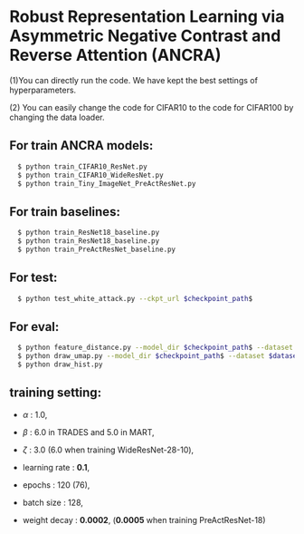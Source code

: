 # Robust Representation Learning via Asymmetric Negative Contrast and Reverse Attention (ANCRA)

(1)You can directly run the code. We have kept the best settings of hyperparameters.   

(2) You can easily change the code for CIFAR10 to the code for CIFAR100 by changing the data loader.  

## For train ANCRA models:
```bash
  $ python train_CIFAR10_ResNet.py
  $ python train_CIFAR10_WideResNet.py
  $ python train_Tiny_ImageNet_PreActResNet.py
```

## For train baselines:
```bash
  $ python train_ResNet18_baseline.py
  $ python train_ResNet18_baseline.py
  $ python train_PreActResNet_baseline.py
```

## For test: 
```bash
  $ python test_white_attack.py --ckpt_url $checkpoint_path$
```

## For eval: 
```bash
  $ python feature_distance.py --model_dir $checkpoint_path$ --dataset $dataset_type$ --target_label $label_class$
  $ python draw_umap.py --model_dir $checkpoint_path$ --dataset $dataset_type$
  $ python draw_hist.py
```

## training setting:

* $\alpha$ : 1.0, 

* $\beta$ : 6.0 in TRADES and 5.0 in MART,

* $\zeta$ : 3.0 (6.0 when training WideResNet-28-10),

* learning rate : **0.1**, 

* epochs : 120 (76), 

* batch size : 128, 

* weight decay : **0.0002**, (**0.0005** when training PreActResNet-18)






